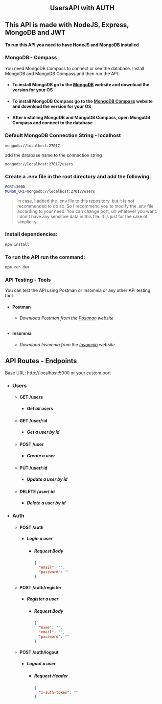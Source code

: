 ## <p align="center">UsersAPI with AUTH</p>

## This API is made with NodeJS, Express, MongoDB and JWT

#### To run this API you need to have NodeJS and MongoDB installed

### MongoDB - Compass
You need MongoDB Compass to connect or see the database. Install MongoDB and MongoDB Compass and then run the API.

- #### To install MongoDB go to the [MongoDB](https://www.mongodb.com/try/download/community) website and download the version for your OS
- #### To install MongoDB Compass go to the [MongoDB Compass](https://www.mongodb.com/products/compass) website and download the version for your OS
- #### After installing MongoDB and MongoDB Compass, open MongoDB Compass and connect to the database

### Default MongoDB Connection String - localhost

```bash
mongodb://localhost:27017
```

add the database name to the connection string

```bash
mongodb://localhost:27017/users
```

### Create a .env file in the root directory and add the following:

```bash
PORT=3000
MONGO_URI=mongodb://localhost:27017/users
```
> In case, I added the .env file to this repository, but it is not recommended to do so. So I recommend you to modify the .env file according to your need. You can change port, url whatever you want. I don't have any sensitive data in this file. It is just for the sake of simplicity.


### Install dependencies:

```bash
npm install
```

### To run the API run the command:

```bash
npm run dev
```

### API Testing - Tools
You can test the API using Postman or Insomnia or any other API testing tool.

- #### Postman

  - ###### Download Postman from the [Postman](https://www.postman.com/downloads/) website

- #### Insomnia
    
  - ###### Download Insomnia from the [Insomnia](https://insomnia.rest/download/) website
    


## API Routes - Endpoints

Base URL: http://localhost:5000 or your custom port

- ### Users

  - #### GET /users

    - ##### Get all users

  - #### GET /user/:id

    - ##### Get a user by id

  - #### POST /user

    - ##### Create a user

  - #### PUT /user/:id

    - ##### Update a user by id

  - #### DELETE /user/:id

    - ##### Delete a user by id

- ### Auth
    
  - #### POST /auth
    
    - ##### Login a user
        - ##### Request Body

             ```json
             {
               "email": "",
               "password": ""
             }
             ```

    
  - #### POST /auth/register
    
    - ##### Register a user
        - ##### Request Body

             ```json
             {
               "name": "",
               "email": "",
               "password": ""
             }
             ```
    
  - #### POST /auth/logout
    
    - ##### Logout a user
        - ##### Request Header

             ```json
             {
               "x-auth-token": ""
             }
             ```